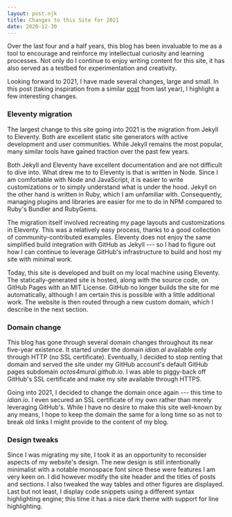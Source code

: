 ```yaml
---
layout: post.njk
title: Changes to this Site for 2021
date: 2020-12-30
---
```


Over the last four and a half years, this blog has been invaluable to me as a tool to encourage and reinforce my intellectual curiosity and learning processes. Not only do I continue to enjoy writing content for this site, it has also served as a testbed for experimentation and creativity.

Looking forward to 2021, I have made several changes, large and small. In this post (taking inspiration from a similar [post](/posts/2019/changes-to-this-site-for-2020/) from last year), I highlight a few interesting changes.

### Eleventy migration

The largest change to this site going into 2021 is the migration from Jekyll to Eleventy. Both are excellent static site generators with active development and user communities. While Jekyll remains the most popular, many similar tools have gained traction over the past few years.

Both Jekyll and Eleventy have excellent documentation and are not difficult to dive into. What drew me to to Eleventy is that is written in Node. Since I am comfortable with Node and JavaScript, it is easier to write customizations or to simply understand what is under the hood. Jekyll on the other hand is written in Ruby, which I am unfamiliar with. Consequently, managing plugins and libraries are easier for me to do in NPM compared to Ruby's Bundler and RubyGems.

The migration itself involved recreating my page layouts and customizations in Eleventy. This was a relatively easy process, thanks to a good collection of community-contributed examples. Eleventy does not enjoy the same simplified build integration with GitHub as Jekyll --- so I had to figure out how I can continue to leverage GitHub's infrastructure to build and host my site with minimal work.

Today, this site is developed and built on my local machine using Eleventy. The statically-generated site is hosted, along with the source code, on GitHub Pages with an MIT License. GitHub no longer builds the site for me automatically, although I am certain this is possible with a little additional work. The website is then routed through a new custom domain, which I describe in the next section.

### Domain change

This blog has gone through several domain changes throughout its near five-year existence. It started under the domain *idian.al* available only through HTTP (no SSL certificate). Eventually, I decided to stop renting that domain and served the site under my GitHub account's default GitHub pages subdomain *octos4murai.github.io*. I was able to piggy-back off GitHub's SSL certificate and make my site available through HTTPS.

Going into 2021, I decided to change the domain once again --- this time to *idian.io*. I even secured an SSL certificate of my own rather than merely leveraging GitHub's. While I have no desire to make this site well-known by any means, I hope to keep the domain the same for a long time so as not to break old links I might provide to the content of my blog.

### Design tweaks

Since I was migrating my site, I took it as an opportunity to reconsider aspects of my website's design. The new design is still intentionally minimalist with a notable monospace font since these were features I am very keen on. I did however modify the site header and the titles of posts and sections. I also tweaked the way tables and other figures are displayed. Last but not least, I display code snippets using a different syntax highlighting engine; this time it has a nice dark theme with support for line highlighting.
